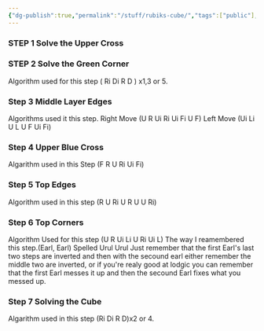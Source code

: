 ```yaml
---
{"dg-publish":true,"permalink":"/stuff/rubiks-cube/","tags":["public"],"noteIcon":"1","created":"2024-08-03T14:52:57.704+02:00","updated":"2022-12-23T10:51:18.000+01:00"}
---
```



### STEP 1 Solve the Upper Cross


### STEP 2 Solve the Green Corner
Algorithm used for this step ( Ri Di R D ) x1,3 or 5.


### Step 3 Middle Layer Edges
Algorithms used it this step.
Right Move (U R Ui Ri Ui Fi U F)
Left Move (Ui Li U L U F Ui Fi) 


### Step 4 Upper Blue Cross
Algarithm used in this Step (F R U Ri Ui Fi)


### Step 5 Top Edges
Algorithm used in this step (R U Ri U R U U Ri)


### Step 6 Top Corners
Algorithm Used for this step (U R Ui Li U Ri Ui L) The way I reamembered this step.(Earl, Earl) Spelled Urul Urul Just remember that the first Earl's last two steps are inverted and then with the secound earl either remember the middle two are inverted, or if you're realy good at lodgic you can remember that the first Earl messes it up and then the secound Earl fixes what you messed up.


### Step 7 Solving the Cube
Algarithm used in this step (Ri Di R D)x2 or 4.
